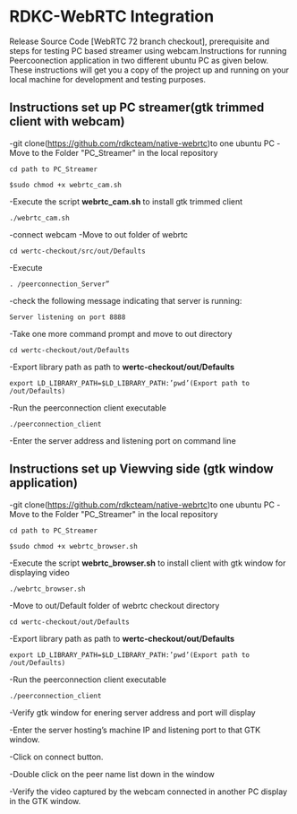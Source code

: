 # RDKC-WebRTC Integration

Release Source Code [WebRTC 72 branch checkout], prerequisite and steps for testing PC based streamer using webcam.Instructions for running Peercoonection application in two different ubuntu PC as given below.
These instructions will get you a copy of the project up and running on your local machine for development and testing purposes. 

## Instructions set up PC streamer(gtk trimmed client with webcam)

-git clone(https://github.com/rdkcteam/native-webrtc)to one ubuntu PC
-Move to the Folder "PC_Streamer" in the local repository
```
cd path to PC_Streamer
````
```
$sudo chmod +x webrtc_cam.sh
```
-Execute the script **webrtc_cam.sh** to install gtk trimmed client
```
./webrtc_cam.sh
```
-connect webcam 
-Move to out folder of webrtc 
```
cd wertc-checkout/src/out/Defaults
```
-Execute 
```
. /peerconnection_Server”
```
-check the following message indicating that server is running:
 ```
 Server listening on port 8888
```
-Take one more command prompt and move to out directory
```
cd wertc-checkout/out/Defaults
```
-Export library path as path to **wertc-checkout/out/Defaults**
```
export LD_LIBRARY_PATH=$LD_LIBRARY_PATH:’pwd’(Export path to /out/Defaults)
```
-Run the peerconnection client executable
```
./peerconnection_client
```
-Enter the server address and listening port on command line

## Instructions set up Viewving side (gtk window application)

-git clone(https://github.com/rdkcteam/native-webrtc)to one ubuntu PC
-Move to the Folder "PC_Streamer" in the local repository
```
cd path to PC_Streamer
````
```
$sudo chmod +x webrtc_browser.sh
```
-Execute the script **webrtc_browser.sh** to install client with gtk window for displaying video
```
./webrtc_browser.sh
```
-Move to out/Default folder of webrtc checkout directory
```
cd wertc-checkout/out/Defaults
```
-Export library path as path to **wertc-checkout/out/Defaults**
```
export LD_LIBRARY_PATH=$LD_LIBRARY_PATH:’pwd’(Export path to /out/Defaults)
```
-Run the peerconnection client executable
```
./peerconnection_client
```
-Verify gtk window for enering server address and port will display

-Enter the server hosting’s machine IP and listening port to that GTK window.

-Click on connect button.

-Double click on the peer name list down in the window

-Verify the video captured by the webcam connected in another PC display in the GTK window.
